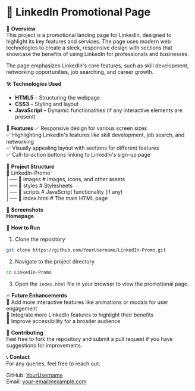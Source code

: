 # 💼 LinkedIn Promotional Page

🚀 **Overview**  
This project is a promotional landing page for LinkedIn, designed to highlight its key features and services. The page uses modern web technologies to create a sleek, responsive design with sections that showcase the benefits of using LinkedIn for professionals and businesses.

The page emphasizes LinkedIn's core features, such as skill development, networking opportunities, job searching, and career growth.

🛠️ **Technologies Used**
- **HTML5** – Structuring the webpage
- **CSS3** – Styling and layout
- **JavaScript** – Dynamic functionalities (if any interactive elements are present)

🎯 **Features**
✅ Responsive design for various screen sizes  
✅ Highlighting LinkedIn's features like skill development, job search, and networking  
✅ Visually appealing layout with sections for different features  
✅ Call-to-action buttons linking to LinkedIn's sign-up page

📂 **Project Structure**  
📁 LinkedIn-Promo  
│── 📂 images  # Images, icons, and other assets  
│── 📂 styles  # Stylesheets  
│── 📂 scripts  # JavaScript functionality (if any)  
│── 📂 index.html  # The main HTML page

📸 **Screenshots**  
**Homepage**  

🚀 **How to Run**  
1. Clone the repository  
```bash
git clone https://github.com/YourUsername/LinkedIn-Promo.git
```

2. Navigate to the project directory  
```bash
cd LinkedIn-Promo
```

3. Open the `index.html` file in your browser to view the promotional page.

🔥 **Future Enhancements**  
🔹 Add more interactive features like animations or modals for user engagement  
🔹 Integrate more LinkedIn features to highlight their benefits  
🔹 Improve accessibility for a broader audience

🤝 **Contributing**  
Feel free to fork the repository and submit a pull request if you have suggestions for improvements.

📞 **Contact**  
For any queries, feel free to reach out:

GitHub: [YourUsername](https://github.com/YourUsername)  
Email: your-email@example.com
